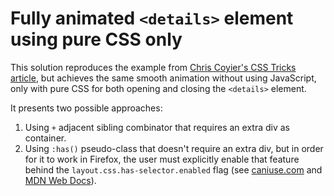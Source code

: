 # Fully animated `<details>` element using pure CSS only

This solution reproduces the example from [Chris Coyier's CSS Tricks article](https://css-tricks.com/how-to-animate-the-details-element/), but achieves the same smooth animation without using JavaScript, only with pure CSS for both opening and closing the `<details>` element.

It presents two possible approaches:

1. Using `+` adjacent sibling combinator that requires an extra div as container.
2. Using `:has()` pseudo-class that doesn't require an extra div, but in order for it to work in Firefox, the user must explicitly enable that feature behind the `layout.css.has-selector.enabled` flag (see [caniuse.com](https://developer.mozilla.org/en-US/docs/Web/CSS/:has#browser_compatibility) and [MDN Web Docs](https://developer.mozilla.org/en-US/docs/Web/CSS/:has#browser_compatibility)).
